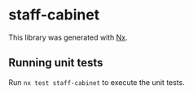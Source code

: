 # staff-cabinet

This library was generated with [Nx](https://nx.dev).

## Running unit tests

Run `nx test staff-cabinet` to execute the unit tests.
